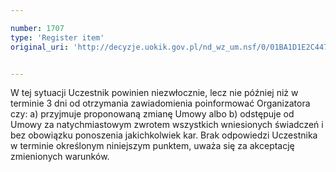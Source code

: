```yaml
---

number: 1707
type: 'Register item'
original_uri: 'http://decyzje.uokik.gov.pl/nd_wz_um.nsf/0/01BA1D1E2C447BF7C1257641002C778B?OpenDocument'


---
```


W tej sytuacji Uczestnik powinien niezwłocznie, lecz nie później niż w terminie 3 dni od otrzymania zawiadomienia poinformować Organizatora czy:
a) przyjmuje proponowaną zmianę Umowy albo
b) odstępuje od Umowy za natychmiastowym zwrotem wszystkich wniesionych świadczeń i bez obowiązku ponoszenia jakichkolwiek kar. Brak odpowiedzi Uczestnika w terminie określonym niniejszym punktem, uważa się za akceptację zmienionych warunków.
